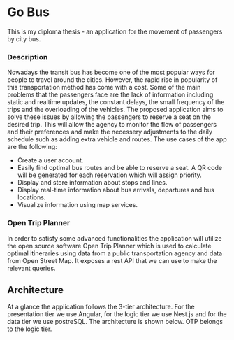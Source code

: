 # Go Bus

This is my diploma thesis - an application for the movement of passengers by city bus.

### Description

Nowadays the transit bus has become one of the most popular ways for people to travel around the cities. However, the rapid rise in popularity of this transportation method has come with a cost. Some of the main problems that the passengers face are the lack of information including static and realtime updates, the constant delays, the small frequency of the trips and the overloading of the vehicles. The proposed application aims to solve these issues by allowing the passengers to reserve a seat on the desired trip. This will allow the agency to monitor the flow of passengers and their preferences and make the necessery adjustments to the daily schedule such as adding extra vehicle and routes. The use cases of the app are the following:
  - Create a user account.
  - Easily find optimal bus routes and be able to reserve a seat. A QR code will be generated for each reservation which will assign priority.
  - Display and store information about stops and lines.
  - Display real-time information about bus arrivals, departures and bus locations.
  - Visualize information using map services.
  
 ### Open Trip Planner
 
In order to satisfy some advanced functionalities the application will utilize the open source software Open Trip Planner which is used to calculate optimal itineraries using data from a public transportation agency and data from Open Street Map. It exposes a rest API that we can use to make the relevant queries.

## Architecture

At a glance the application follows the 3-tier architecture. For the presentation tier we use Angular, for the logic tier we use Nest.js and for the data tier we use postreSQL. The architecture is shown below. OTP belongs to the logic tier.






